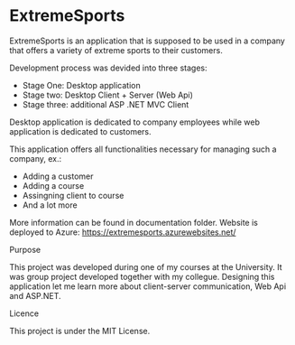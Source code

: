 # ExtremeSports

ExtremeSports is an application that is supposed to be used in a company that offers a variety of extreme sports to their customers.  
  
Development process was devided into three stages:
- Stage One: Desktop application
- Stage two: Desktop Client + Server (Web Api)
- Stage three: additional ASP .NET MVC Client  
  
Desktop application is dedicated to company employees while web application is dedicated to customers.

This application offers all functionalities necessary for managing such a company, ex.:
- Adding a customer
- Adding a course
- Assingning client to course
- And a lot more

More information can be found in documentation folder.
Website is deployed to Azure: https://extremesports.azurewebsites.net/

Purpose

This project was developed during one of my courses at the University. It was group project developed together with my collegue.
Designing this application let me learn more about client-server communication, Web Api and ASP.NET.

Licence

This project is under the MIT License.

